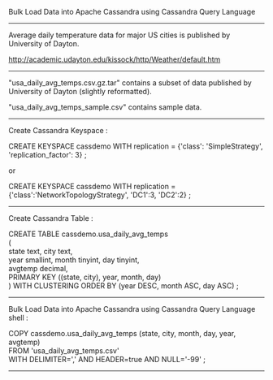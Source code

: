 Bulk Load Data into Apache Cassandra using Cassandra Query Language

<hr>

Average daily temperature data for major US cities is published by University of Dayton.

http://academic.udayton.edu/kissock/http/Weather/default.htm

<hr>

"usa_daily_avg_temps.csv.gz.tar" contains a subset of data published by University of Dayton (slightly reformatted).

"usa_daily_avg_temps_sample.csv" contains sample data.

<hr>

Create Cassandra Keyspace :

CREATE KEYSPACE cassdemo WITH replication = {'class': 'SimpleStrategy', 'replication_factor': 3} ;

or

CREATE KEYSPACE cassdemo WITH replication = {'class':'NetworkTopologyStrategy', 'DC1':3, 'DC2':2} ;

<hr>

Create Cassandra Table :

CREATE TABLE cassdemo.usa_daily_avg_temps <br>
( <br>
  state text, city text, <br>
  year smallint, month tinyint, day tinyint, <br>
  avgtemp decimal, <br>
  PRIMARY KEY ((state, city), year, month, day) <br>
) WITH CLUSTERING ORDER BY (year DESC, month ASC, day ASC) ; <br>

<hr>

Bulk Load Data into Apache Cassandra using Cassandra Query Language shell :

COPY cassdemo.usa_daily_avg_temps (state, city, month, day, year, avgtemp) <br>
FROM 'usa_daily_avg_temps.csv' <br>
WITH DELIMITER=',' AND HEADER=true AND NULL='-99' ; <br>

<hr>
